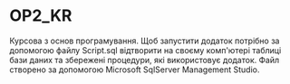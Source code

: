 # OP2_KR
Курсова з основ програмування.
Щоб запустити додаток потрібно за допомогою файлу Script.sql відтворити на своєму комп'ютері таблиці бази даних та збережені процедури, які використовує додаток. Файл створено за допомогою Microsoft SqlServer Management Studio.
